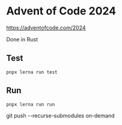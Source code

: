 # Advent of Code 2024 

https://adventofcode.com/2024

Done in Rust

## Test 

```
pnpx lerna run test
```

## Run 

```
pnpx lerna run run
```

git push --recurse-submodules on-demand
